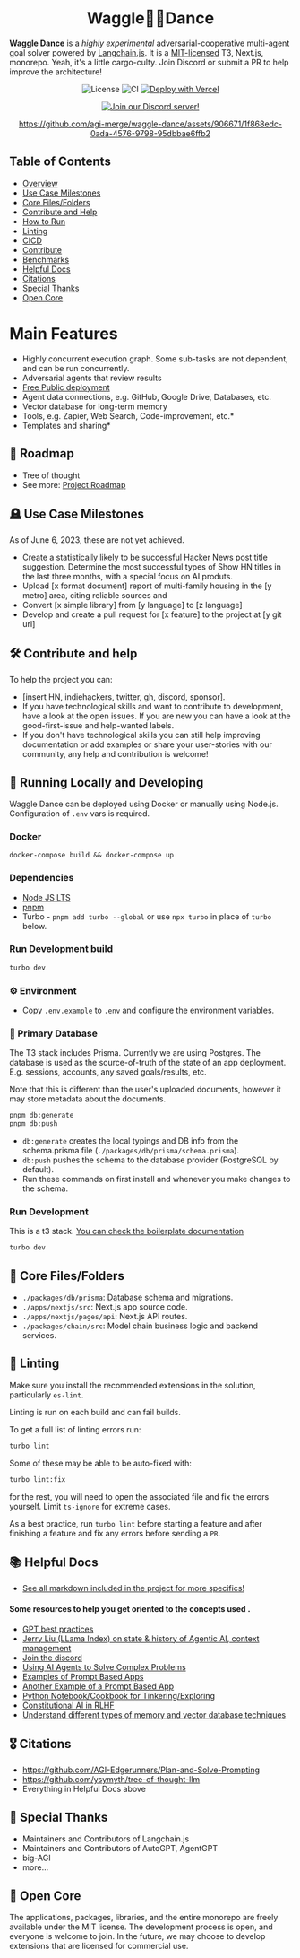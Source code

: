 <h1 align="center">Waggle🐝💃Dance</h1>

**Waggle Dance** is a *highly experimental* adversarial-cooperative multi-agent goal solver powered by [Langchain.js](https://github.com/hwchase17/langchainjs). It is a [MIT-licensed](/LICENSE) T3, Next.js, monorepo. Yeah, it's a little cargo-culty. Join Discord or submit a PR to help improve the architecture!
<div align="center">

![License](https://img.shields.io/badge/license-MIT-green)
![CI](https://github.com/agi-merge/waggle-dance/actions/workflows/ci.yml/badge.svg?event=push)
[![Deploy with Vercel](https://vercel.com/button)](https://vercel.com/new/clone?repository-url=https%3A%2F%2Fgithub.com%2Fagi-merge%2Fwaggle-dance&env=OPENAI_API_KEY&project-name=waggle-dance&repository-name=waggle-dance)
</div>

<div align="center">

[![Join our Discord server!](https://invidget.switchblade.xyz/Rud2fR3hAX)](http://discord.gg/Rud2fR3hAX)


https://github.com/agi-merge/waggle-dance/assets/906671/1f868edc-0ada-4576-9798-95dbbae6ffb2
</div>


## Table of Contents

- [Overview](#-overview)
- [Use Case Milestones](#-use-case-milestones)
- [Core Files/Folders](#-core-filesfolders)
- [Contribute and Help](#contribute-and-help)
- [How to Run](#%EF%B8%8F-how-to-run)
- [Linting](#-linting)
- [CICD](#%EF%B8%8F-cicd)
- [Contribute](#contribute)
- [Benchmarks](#-benchmarks)
- [Helpful Docs](#helpful-docs)
- [Citations](#citations)
- [Special Thanks](#special-thanks)
- [Open Core](#open-core)

# Main Features

- Highly concurrent execution graph. Some sub-tasks are not dependent, and can be run concurrently.
- Adversarial agents that review results
- [Free Public deployment](https://waggledance.ai)
- Agent data connections, e.g. GitHub, Google Drive, Databases, etc.
- Vector database for long-term memory
- Tools, e.g. Zapier, Web Search, Code-improvement, etc.\*
- Templates and sharing\*

## 📍 Roadmap

- Tree of thought
- See more: [Project Roadmap](https://github.com/orgs/agi-merge/projects/1/views/1)

## 🪦 Use Case Milestones

As of June 6, 2023, these are not yet achieved.

- Create a statistically likely to be successful Hacker News post title suggestion. Determine the most successful types of Show HN titles in the last three months, with a special focus on AI produts.
- Upload [x format document] report of multi-family housing in the [y metro] area, citing reliable sources and
- Convert [x simple library] from [y language] to [z language]
- Develop and create a pull request for [x feature] to the project at [y git url]

## 🛠️ Contribute and help

To help the project you can:

- [insert HN, indiehackers, twitter, gh, discord, sponsor].
- If you have technological skills and want to contribute to development, have a look at the open issues. If you are new you can have a look at the good-first-issue and help-wanted labels.
- If you don't have technological skills you can still help improving documentation or add examples or share your user-stories with our community, any help and contribution is welcome!

## 🏃 Running Locally and Developing

Waggle Dance can be deployed using Docker or manually using Node.js. Configuration of `.env` vars is required.

### Docker

`docker-compose build && docker-compose up`

### Dependencies

- [Node JS LTS](https://nodejs.org/en)
- [pnpm](https://pnpm.io/installation)
- Turbo - `pnpm add turbo --global` or use `npx turbo` in place of `turbo` below.

### Run Development build

```bash
turbo dev
```

### ⚙️ Environment

- Copy `.env.example` to `.env` and configure the environment variables.

### 🐘 Primary Database

The T3 stack includes Prisma. Currently we are using Postgres. The database is used as the source-of-truth of the state of an app deployment. E.g. sessions, accounts, any saved goals/results, etc.

Note that this is different than the user's uploaded documents, however it may store metadata about the documents.

```bash
pnpm db:generate
pnpm db:push
```

- `db:generate` creates the local typings and DB info from the schema.prisma file (`./packages/db/prisma/schema.prisma`).
- `db:push` pushes the schema to the database provider (PostgreSQL by default).
- Run these commands on first install and whenever you make changes to the schema.

### Run Development

This is a t3 stack. [You can check the boilerplate documentation](/docs/create-t3-boilerplate.md)

```bash
turbo dev
```

## 📂 Core Files/Folders

- `./packages/db/prisma`: [Database](#database) schema and migrations.
- `./apps/nextjs/src`: Next.js app source code.
- `./apps/nextjs/pages/api`: Next.js API routes.
- `./packages/chain/src`: Model chain business logic and backend services.

## 🦑 Linting

Make sure you install the recommended extensions in the solution, particularly `es-lint`.

Linting is run on each build and can fail builds.

To get a full list of linting errors run:

```bash
turbo lint
```

Some of these may be able to be auto-fixed with:

```bash
turbo lint:fix
```

for the rest, you will need to open the associated file and fix the errors yourself. Limit `ts-ignore` for extreme cases.

As a best practice, run `turbo lint` before starting a feature and after finishing a feature and fix any errors before sending a `PR`.

## 📚 Helpful Docs

- [See all markdown included in the project for more specifics!](https://github.com/search?q=repo%3Aagi-merge%2Fwaggle-dance+path%3A*.md&type=code)

#### Some resources to help you get oriented to the concepts used .

- [GPT best practices](https://platform.openai.com/docs/guides/gpt-best-practices)
- [Jerry Liu (LLama Index) on state & history of Agentic AI, context management](https://podcasts.apple.com/us/podcast/the-twiml-ai-podcast-formerly-this-week-in-machine/id1116303051?i=1000612216800)
- [Join the discord](https://discord.gg/Rud2fR3hAX)
- [Using AI Agents to Solve Complex Problems](https://haystack.deepset.ai/blog/introducing-haystack-agents)
- [Examples of Prompt Based Apps](https://chatgpt-prompt-apps.com/)
- [Another Example of a Prompt Based App](https://github.com/Significant-Gravitas/Auto-GPT)
- [Python Notebook/Cookbook for Tinkering/Exploring](https://github.com/openai/openai-cookbook/blob/main/apps/chatbot-kickstarter/powering_your_products_with_chatgpt_and_your_data.ipynb)
- [Constitutional AI in RLHF](https://astralcodexten.substack.com/p/constitutional-ai-rlhf-on-steroids)
- [Understand different types of memory and vector database techniques](https://www.pinecone.io/learn/hnsw/)

## 🎖️ Citations

- https://github.com/AGI-Edgerunners/Plan-and-Solve-Prompting
- https://github.com/ysymyth/tree-of-thought-llm
- Everything in Helpful Docs above

## 🤗 Special Thanks

- Maintainers and Contributors of Langchain.js
- Maintainers and Contributors of AutoGPT, AgentGPT
- big-AGI
- more...

## 🌺 Open Core

The applications, packages, libraries, and the entire monorepo are freely available under the MIT license. The development process is open, and everyone is welcome to join. In the future, we may choose to develop extensions that are licensed for commercial use.
